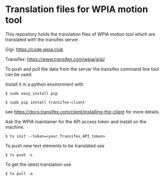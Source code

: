 # Translation files for WPIA motion tool

This repository holds the translation files of WPIA motion tool which are translated with the transifex server.

Gigi: https://code.wpia.club

Transifex: https://www.transifex.com/wpia/gigi/

To push and pull the data from the server the transifex command line tool can be used.

Install it in a python environment with

`$ sudo easy_install pip` 

`$ sudo pip install transifex-client`

see https://docs.transifex.com/client/installing-the-client for more details.

Ask the WPIA maintainer for the API access token and install on the machine.

`$ tx init --token=<your_Transifex_API_token>`

To push new text elements to be translated use

`$ tx push -s`

To get the latest translation use

`$ tx pull -a` 

